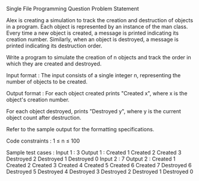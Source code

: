 Single File Programming Question
Problem Statement



Alex is creating a simulation to track the creation and destruction of objects in a program. Each object is represented by an instance of the man class. Every time a new object is created, a message is printed indicating its creation number. Similarly, when an object is destroyed, a message is printed indicating its destruction order. 



Write a program to simulate the creation of n objects and track the order in which they are created and destroyed.

Input format :
The input consists of a single integer n, representing the number of objects to be created.

Output format :
For each object created prints "Created x", where x is the object's creation number.

For each object destroyed, prints "Destroyed y", where y is the current object count after destruction.



Refer to the sample output for the formatting specifications.

Code constraints :
1 ≤ n ≤ 100

Sample test cases :
Input 1 :
3
Output 1 :
Created 1
Created 2
Created 3
Destroyed 2
Destroyed 1
Destroyed 0
Input 2 :
7
Output 2 :
Created 1
Created 2
Created 3
Created 4
Created 5
Created 6
Created 7
Destroyed 6
Destroyed 5
Destroyed 4
Destroyed 3
Destroyed 2
Destroyed 1
Destroyed 0